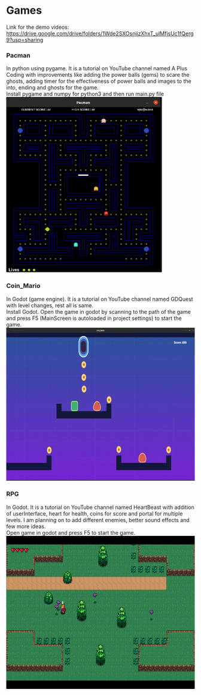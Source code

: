 # Games
Link for the demo videos: https://drive.google.com/drive/folders/1Wde2SXOsnjizXhxT_ulMfjsUc1fQerg9?usp=sharing

### Pacman
In python using pygame. It is a tutorial on YouTube channel named A Plus Coding with improvements like adding the power balls (gems) to scare the ghosts, adding timer for the effectiveness of power balls and images to the into, ending and ghosts for the game.
<br/>Install pygame and numpy for python3 and then run main.py file
<br/><img src="https://github.com/vjacIIT/Games/blob/main/Pacman/Pacman_demo.png" width="416" height="467">

### Coin_Mario
In Godot (game engine). It is a tutorial on YouTube channel named GDQuest with level changes, rest all is same.
<br/>Install Godot. Open the game in godot by scanning to the path of the game and press F5 (MainScreen is autoloaded in project settings) to start the game.
<br/><img src="https://github.com/vjacIIT/Games/blob/main/Coin_Mario/Coin_Mario.png" width="760" height="408">

### RPG
In Godot. It is a tutorial on YouTube channel named HeartBeast with addition of userInterface, heart for health, coins for score and portal for multiple levels. I am planning on to add different enemies, better sound effects and few more ideas.
<br/>Open game in godot and press F5 to start the game.
<br/><img src="https://github.com/vjacIIT/Games/blob/main/RPG/RPG_demo.png" width="760" height="408">
